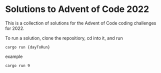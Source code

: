 # Solutions to Advent of Code 2022

This is a collection of solutions for the Advent of Code coding challenges for 2022.

To run a solution, clone the repositiory, cd into it, and run 
```
cargo run {dayToRun}
```

example
```
cargo run 9
```
